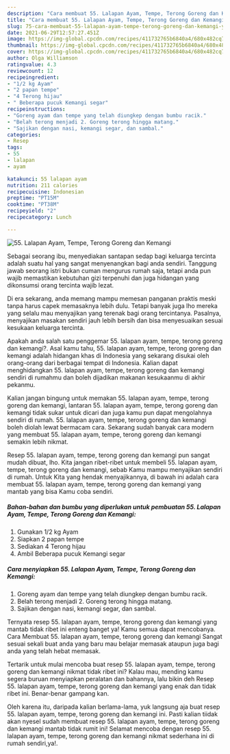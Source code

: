 ```yaml
---
description: "Cara membuat 55. Lalapan Ayam, Tempe, Terong Goreng dan Kemangi yang lezat dan Mudah Dibuat"
title: "Cara membuat 55. Lalapan Ayam, Tempe, Terong Goreng dan Kemangi yang lezat dan Mudah Dibuat"
slug: 75-cara-membuat-55-lalapan-ayam-tempe-terong-goreng-dan-kemangi-yang-lezat-dan-mudah-dibuat
date: 2021-06-29T12:57:27.451Z
image: https://img-global.cpcdn.com/recipes/411732765b6840a4/680x482cq70/55-lalapan-ayam-tempe-terong-goreng-dan-kemangi-foto-resep-utama.jpg
thumbnail: https://img-global.cpcdn.com/recipes/411732765b6840a4/680x482cq70/55-lalapan-ayam-tempe-terong-goreng-dan-kemangi-foto-resep-utama.jpg
cover: https://img-global.cpcdn.com/recipes/411732765b6840a4/680x482cq70/55-lalapan-ayam-tempe-terong-goreng-dan-kemangi-foto-resep-utama.jpg
author: Olga Williamson
ratingvalue: 4.3
reviewcount: 12
recipeingredient:
- "1/2 kg Ayam"
- "2 papan tempe"
- "4 Terong hijau"
- " Beberapa pucuk Kemangi segar"
recipeinstructions:
- "Goreng ayam dan tempe yang telah diungkep dengan bumbu racik."
- "Belah terong menjadi 2. Goreng terong hingga matang."
- "Sajikan dengan nasi, kemangi segar, dan sambal."
categories:
- Resep
tags:
- 55
- lalapan
- ayam

katakunci: 55 lalapan ayam 
nutrition: 211 calories
recipecuisine: Indonesian
preptime: "PT15M"
cooktime: "PT38M"
recipeyield: "2"
recipecategory: Lunch

---
```



![55. Lalapan Ayam, Tempe, Terong Goreng dan Kemangi](https://img-global.cpcdn.com/recipes/411732765b6840a4/680x482cq70/55-lalapan-ayam-tempe-terong-goreng-dan-kemangi-foto-resep-utama.jpg)

Sebagai seorang ibu, menyediakan santapan sedap bagi keluarga tercinta adalah suatu hal yang sangat menyenangkan bagi anda sendiri. Tanggung jawab seorang istri bukan cuman mengurus rumah saja, tetapi anda pun wajib memastikan kebutuhan gizi terpenuhi dan juga hidangan yang dikonsumsi orang tercinta wajib lezat.

Di era  sekarang, anda memang mampu memesan panganan praktis meski tanpa harus capek memasaknya lebih dulu. Tetapi banyak juga lho mereka yang selalu mau menyajikan yang terenak bagi orang tercintanya. Pasalnya, menyajikan masakan sendiri jauh lebih bersih dan bisa menyesuaikan sesuai kesukaan keluarga tercinta. 



Apakah anda salah satu penggemar 55. lalapan ayam, tempe, terong goreng dan kemangi?. Asal kamu tahu, 55. lalapan ayam, tempe, terong goreng dan kemangi adalah hidangan khas di Indonesia yang sekarang disukai oleh orang-orang dari berbagai tempat di Indonesia. Kalian dapat menghidangkan 55. lalapan ayam, tempe, terong goreng dan kemangi sendiri di rumahmu dan boleh dijadikan makanan kesukaanmu di akhir pekanmu.

Kalian jangan bingung untuk memakan 55. lalapan ayam, tempe, terong goreng dan kemangi, lantaran 55. lalapan ayam, tempe, terong goreng dan kemangi tidak sukar untuk dicari dan juga kamu pun dapat mengolahnya sendiri di rumah. 55. lalapan ayam, tempe, terong goreng dan kemangi boleh diolah lewat bermacam cara. Sekarang sudah banyak cara modern yang membuat 55. lalapan ayam, tempe, terong goreng dan kemangi semakin lebih nikmat.

Resep 55. lalapan ayam, tempe, terong goreng dan kemangi pun sangat mudah dibuat, lho. Kita jangan ribet-ribet untuk membeli 55. lalapan ayam, tempe, terong goreng dan kemangi, sebab Kamu mampu menyajikan sendiri di rumah. Untuk Kita yang hendak menyajikannya, di bawah ini adalah cara membuat 55. lalapan ayam, tempe, terong goreng dan kemangi yang mantab yang bisa Kamu coba sendiri.

<!--inarticleads1-->

##### Bahan-bahan dan bumbu yang diperlukan untuk pembuatan 55. Lalapan Ayam, Tempe, Terong Goreng dan Kemangi:

1. Gunakan 1/2 kg Ayam
1. Siapkan 2 papan tempe
1. Sediakan 4 Terong hijau
1. Ambil  Beberapa pucuk Kemangi segar




<!--inarticleads2-->

##### Cara menyiapkan 55. Lalapan Ayam, Tempe, Terong Goreng dan Kemangi:

1. Goreng ayam dan tempe yang telah diungkep dengan bumbu racik.
1. Belah terong menjadi 2. Goreng terong hingga matang.
1. Sajikan dengan nasi, kemangi segar, dan sambal.




Ternyata resep 55. lalapan ayam, tempe, terong goreng dan kemangi yang mantab tidak ribet ini enteng banget ya! Kamu semua dapat mencobanya. Cara Membuat 55. lalapan ayam, tempe, terong goreng dan kemangi Sangat sesuai sekali buat anda yang baru mau belajar memasak ataupun juga bagi anda yang telah hebat memasak.

Tertarik untuk mulai mencoba buat resep 55. lalapan ayam, tempe, terong goreng dan kemangi nikmat tidak ribet ini? Kalau mau, mending kamu segera buruan menyiapkan peralatan dan bahannya, lalu bikin deh Resep 55. lalapan ayam, tempe, terong goreng dan kemangi yang enak dan tidak ribet ini. Benar-benar gampang kan. 

Oleh karena itu, daripada kalian berlama-lama, yuk langsung aja buat resep 55. lalapan ayam, tempe, terong goreng dan kemangi ini. Pasti kalian tiidak akan nyesel sudah membuat resep 55. lalapan ayam, tempe, terong goreng dan kemangi mantab tidak rumit ini! Selamat mencoba dengan resep 55. lalapan ayam, tempe, terong goreng dan kemangi nikmat sederhana ini di rumah sendiri,ya!.

